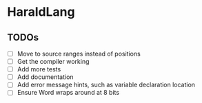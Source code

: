 # HaraldLang

## TODOs

- [ ] Move to source ranges instead of positions
- [ ] Get the compiler working
- [ ] Add more tests
- [ ] Add documentation
- [ ] Add error message hints, such as variable declaration location
- [ ] Ensure Word wraps around at 8 bits